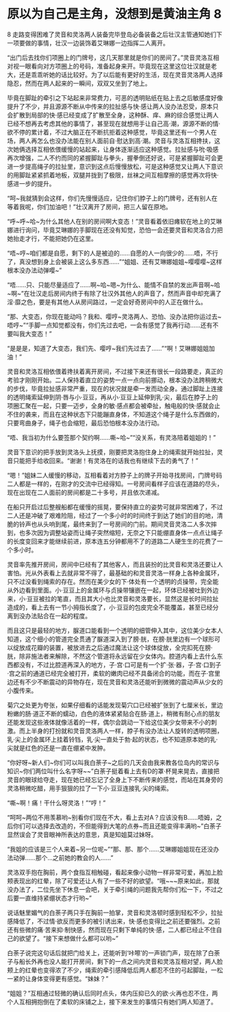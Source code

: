 # 原以为自己是主角，没想到是黄油主角 8

8 走路变得困难了灵音和灵洛两人装备完毕登岛必备装备之后壮汉主管通知她们下一项要做的事情，壮汉一边装饰着艾琳娜一边指挥二人离开。

“出门后去找你们项圈上的门牌号，这几天那里就是你们的房间了。”灵音灵洛互相对视一眼看向对方项圈上的号码，准备起身来开。毕竟现在这里这位壮汉就是老大，还是乖乖听她的话比较好。为了以后能有更好的生活，现在灵音灵洛两人选择隐忍，然而在两人起来的一瞬间，双双又坐到了地上。

毕竟在脚趾的牵引之下站起来非常费力，可恶的透明贴纸在贴上去之后敏感度好像提升了不少，并且源源不断从中传来的拉扯感与快·感让两人没办法忍受，原本只会扩散到局部的快·感已经变成了扩散至全身，这种酥、痒、麻的综合感觉让两人已经不想再去考虑其他的事情了，甚至现在就想用手让自己高·潮，源源不断的情·欲不停的累计着，不过大脑正在不断抗拒着这种感觉，毕竟这里还有一个男人在场，两人再怎么也没办法能在别人面前自·慰达到高·潮。灵音与灵洛互相搀扶，这次她俩选择互相依偎缓慢的站起来，让身体逐渐适应这种感觉。拉扯感与吮·吸感再次增强，二人不约而同的紧握脚趾与拳头，握拳倒还好说，可是紧握脚趾可会更进一步提高绳子的拉扯里，意识到这点后慢慢放松，可是这种感觉又让两人下意识的用脚趾紧紧抓着地板，双腿并拢到了极限，丝袜之间互相摩擦的感觉再次将快·感进一步的提升。

“呵~我就猜到会这样，你们先慢慢适应，记住你们脖子上的门牌号，还有别人在等着我呢，你们加油吧！”壮汉离开了房间，把三人留在原地。

“呼~呼~哈~为什么其他人在别的房间啊大变态！”灵音看着依旧瘫软在地上的艾琳娜进行询问，毕竟艾琳娜的手脚现在还没有知觉，恐怕一会还要灵音和灵洛合力把她抬走才行，不能把她仍在这里。

“唔~哼~咱们都是自愿，剩下的人是被迫的……自愿的人一向很少的……唔，不行了，真没想到身上会被装上这么多东西……”“姐姐、还有艾琳娜姐姐~嘤嘤嘤~这样根本没办法动弹嘤~”

“唔……只、只能尽量适应了……啊~哈~嗯~为什么、能情不自禁的发出声音啊~哈~啊~”在壮汉走后房间内终于有除了壮汉外其他人的声音了，然而声音中却充满了淫·靡之色，要是有其他人从房间路过，一定会好奇房间中的人正在做什么。

“那、大变态，你现在能动吗？我和、嘤哼~灵洛两人、恐怕、没办法把你运过去~唔哼~”“手脚一点知觉都没有，你们先过去吧，一会有感觉了我再行动……还有不要叫我大变态！”

“是是是，知道了大变态，我们先、嘤哼~我们先过去了……”“啊！艾琳娜姐姐加油！”

灵音和灵洛互相依偎着搀扶着离开房间，不过接下来还有很长一段路要走，真正的考验才刚刚开始。二人保持着直立的姿势一点一点向前挪动，根本没办法跨稍微大的步伐，毕竟拉扯感非常严重，现在的状况就是牵一发而动全身。通过脚趾上连接的透明绳索延伸到阴·唇与小·豆豆，再从小·豆豆上延伸到乳·尖，最后在脖子上的项圈汇聚在一起，只要一迈步，全身的敏·感点都会被牵扯，触电般的快·感就会止不住的袭来，而且在这种状态下只能蹦直身体，不知道这个绳子是什么东西做的，只要弯曲身子，绳子也会缩短，最后恐怕根本没办法行动。

“唔、我当初为什么要签那个契约啊……嘶~哈~”“没关系，有灵洛陪着姐姐的！”

灵音下意识的把手放到灵洛头上抚摸，刚要把灵洛抱住身上的绳索就开始拉扯，灵音只能把手给收回来。“谢谢！有灵洛在的话我也有继续下去的勇气了！”

“嗯！”姐妹二人缓慢的移动，互相看着对方脖子上的牌子开始寻找房间，门牌号码二人都是一样的，在刚才的交流中已经得知。一号房间看样子应该在道路的尽头，现在出现在二人面前的房间都是二十多号，并且依次递减。

在船只开启过后整艘船都在缓慢的摇晃，要保持直立的姿势可就非常困难了，不过二人还是冲破了艰难险阻，经过了一个多小时的时间终于到达了她们的目的地，清脆的铃声也从头响到尾，最终来到了一号房间的门前。期间灵音灵洛二人多次摔到，也多次因为调整站姿而让绳子突然缩短，无奈之下只能绷直身体一点点让绳子的长度变回来才能继续前进，原本连五分钟都用不了的道路二人硬生生的花费了一个多小时。

灵音率先推开房间，房间中已经有了其他客人，而且装扮的比灵音和灵洛还要让人害怕。光从外表看上去就非常不得了，最基础的和灵音灵洛一样身上各种金属环，只不过没看到绳索的存在。然而在美少女的下·体处有一个透明的贞操带，完全能从外边看到里面。小·豆豆上的金属环与贞操带镶嵌在一起，环体已经被吐到外边来，小·豆豆被拉的笔直，而且其大小也比灵音和灵洛要长，显然这是长时间拉扯造成的，看上去有一节小拇指长度了，小·豆豆的包皮完全不能覆盖，甚至已经分离到没办法贴合在一起的程度。

而且这只是最轻的地方，脲道口能看到一个透明的细管伸入其中，这位美少女本人知道，这个细小的管道完全贯通了脲道深入到了膀·胱，在膀·胱里边有一个球形可以绽放成花瓣的装置，被放进去之后通过魔法让这个球体绽放，全完扣死在膀·胱，除非施法者来解除，不然这个管道将永远留在少女体内。腔道内看上去什么东西都没有，不过比腔道再深入的地方，子·宫·口可是有一个扩·张·器，子·宫·口到子·宫之前的通道已经完全被打开，柔软的嫩肉已经不具备闭合的功能，而在子·宫里边还有不少不断震动的异物存在，现在灵音和灵洛还能听到微微的震动声从少女的小腹传来。

菊穴之处更为夸张，如果仔细看的话能发现菊穴口已经被扩张到了七厘米长，里边粉嫩的肠·道正不断的蠕动，白色的液体紧紧贴合在肠·道上，稍微有耐心点的朋友还能发现这些液体就像活着的一样，偶尔会跳动一下给这位美少女带来不小的刺激。而上半身的打扮就和灵音灵洛两人一样，脖子有没办法让人旋转的透明项圈，乳·尖上的金属环上挂着铃铛，乳·尖一直处于勃·起的状态，也不知道原本她的乳·尖就是红色的还是一直在绷紧中发肿。

“你好呀~新人们~你们可以叫我白荼子~之后的几天会由我来教各位岛内的常识与知识~你们两位叫什么名字呀~~”白荼子挺着看上去有D的罩·杯晃来晃去，直接把灵音的眼球给夺走，现在她已经忘记了全身上下不断传来的感觉，而站在其身旁的灵洛稍微吃醋，用手狠狠的拉了一下小·豆豆连接乳·尖的绳索。

“嘶~啊！痛！干什么呀灵洛！”“哼！”

“呵呵~两位不用羡慕哟~别看你们现在不大，看上去对A？应该没有B……唔姆，之后你们可以选择去改造的，不但能得到大笔的点券~而且还能变得丰满哟~”白荼子显然误会了灵音眼神所表达的意思，真是知姐莫过妹呀。

“我姐的应该是三个人来着~另一位呢~”“那、那、那个……艾琳娜姐姐现在还没办法动弹……那个…之前她的教会的人……”

灵洛双手抱在胸前，两个食指互相触碰，看起来像小动物一样非常可爱，再加上脸颊表现出的红晕，除了可爱还让人有了一些不好的欲望。“哦~~~原来如此，那就没办法了，二位先坐下休息一会吧，关于牵引绳的问题我先帮你们松一下，不过之后要一直维持紧绷状态才行哟~”

说话魅里媚气的白荼子两只手在胸前一拍掌，灵音和灵洛顿时感到轻松不少，拉扯感降低了，不过情·欲反而更多的被引诱出来，快·感也变得比之前还要强烈。之前还有些微的痛·苦来抑·制快感，然而现在只剩下单纯的快·感，二人都已经止不住自己的欲望了。“接下来想做什么都可以哟~”

白荼子说完这句话后就把门给关上，还能听到‘咔嚓’的一声锁门声，现在除了白荼子与船长外再也没人能打开房间，剩下的一点之间内灵音和灵洛互相对望，两人脸颊上的红晕也变得浓了不少，绳索的牵引感降低后两人都忍不住的弓起脚趾，一松一紧的让身体变得更有感觉。“妹妹？”

“姐姐？”互相通过轻微的确认后同时点头，体内压抑已久的欲·火再也忍不住，两个人互相拥抱倒在了柔软的床铺之上，接下来发生的事情只有她们两人知道了。

 